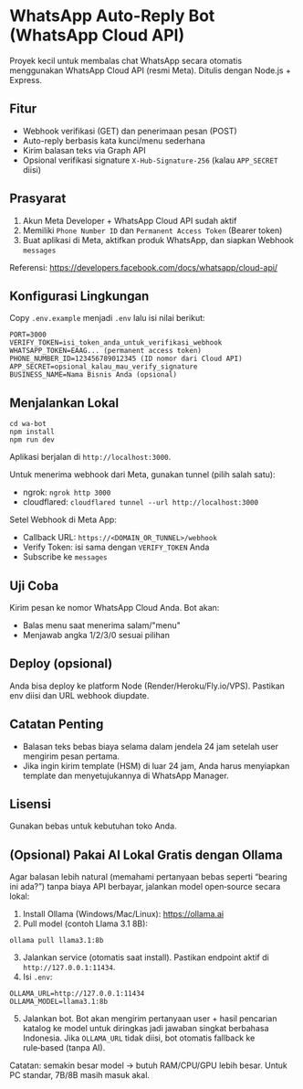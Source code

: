 # WhatsApp Auto-Reply Bot (WhatsApp Cloud API)

Proyek kecil untuk membalas chat WhatsApp secara otomatis menggunakan WhatsApp Cloud API (resmi Meta). Ditulis dengan Node.js + Express.

## Fitur
- Webhook verifikasi (GET) dan penerimaan pesan (POST)
- Auto-reply berbasis kata kunci/menu sederhana
- Kirim balasan teks via Graph API
- Opsional verifikasi signature `X-Hub-Signature-256` (kalau `APP_SECRET` diisi)

## Prasyarat
1) Akun Meta Developer + WhatsApp Cloud API sudah aktif
2) Memiliki `Phone Number ID` dan `Permanent Access Token` (Bearer token)
3) Buat aplikasi di Meta, aktifkan produk WhatsApp, dan siapkan Webhook `messages`

Referensi: https://developers.facebook.com/docs/whatsapp/cloud-api/

## Konfigurasi Lingkungan
Copy `.env.example` menjadi `.env` lalu isi nilai berikut:

```
PORT=3000
VERIFY_TOKEN=isi_token_anda_untuk_verifikasi_webhook
WHATSAPP_TOKEN=EAAG... (permanent access token)
PHONE_NUMBER_ID=123456789012345 (ID nomor dari Cloud API)
APP_SECRET=opsional_kalau_mau_verify_signature
BUSINESS_NAME=Nama Bisnis Anda (opsional)
```

## Menjalankan Lokal
```
cd wa-bot
npm install
npm run dev
```
Aplikasi berjalan di `http://localhost:3000`.

Untuk menerima webhook dari Meta, gunakan tunnel (pilih salah satu):
- ngrok: `ngrok http 3000`
- cloudflared: `cloudflared tunnel --url http://localhost:3000`

Setel Webhook di Meta App:
- Callback URL: `https://<DOMAIN_OR_TUNNEL>/webhook`
- Verify Token: isi sama dengan `VERIFY_TOKEN` Anda
- Subscribe ke `messages`

## Uji Coba
Kirim pesan ke nomor WhatsApp Cloud Anda. Bot akan:
- Balas menu saat menerima salam/"menu"
- Menjawab angka 1/2/3/0 sesuai pilihan

## Deploy (opsional)
Anda bisa deploy ke platform Node (Render/Heroku/Fly.io/VPS). Pastikan env diisi dan URL webhook diupdate.

## Catatan Penting
- Balasan teks bebas biaya selama dalam jendela 24 jam setelah user mengirim pesan pertama.
- Jika ingin kirim template (HSM) di luar 24 jam, Anda harus menyiapkan template dan menyetujukannya di WhatsApp Manager.

## Lisensi
Gunakan bebas untuk kebutuhan toko Anda.

## (Opsional) Pakai AI Lokal Gratis dengan Ollama
Agar balasan lebih natural (memahami pertanyaan bebas seperti “bearing ini ada?”) tanpa biaya API berbayar, jalankan model open‑source secara lokal:

1) Install Ollama (Windows/Mac/Linux): https://ollama.ai 
2) Pull model (contoh Llama 3.1 8B):
```
ollama pull llama3.1:8b
```
3) Jalankan service (otomatis saat install). Pastikan endpoint aktif di `http://127.0.0.1:11434`.
4) Isi `.env`:
```
OLLAMA_URL=http://127.0.0.1:11434
OLLAMA_MODEL=llama3.1:8b
```
5) Jalankan bot. Bot akan mengirim pertanyaan user + hasil pencarian katalog ke model untuk diringkas jadi jawaban singkat berbahasa Indonesia. Jika `OLLAMA_URL` tidak diisi, bot otomatis fallback ke rule‑based (tanpa AI).

Catatan: semakin besar model → butuh RAM/CPU/GPU lebih besar. Untuk PC standar, 7B/8B masih masuk akal.
